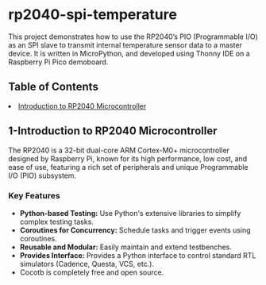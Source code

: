 # rp2040-spi-temperature
This project demonstrates how to use the RP2040’s PIO (Programmable I/O) as an SPI slave to transmit internal temperature sensor data to a master device. It is written in MicroPython, and developed using Thonny IDE on a Raspberry Pi Pico demoboard.
<h2>Table of Contents</h2>
  <li><a href="#introduction">Introduction to RP2040 Microcontroller</a></li>
<h2>1-Introduction to RP2040 Microcontroller</h2>
The RP2040 is a 32-bit dual-core ARM Cortex-M0+ microcontroller designed by Raspberry Pi, known for its high performance, low cost, and ease of use, featuring a rich set of peripherals and unique Programmable I/O (PIO) subsystem. 
<h3>Key Features</h3>



- **Python-based Testing:** Use Python's extensive libraries to simplify complex testing tasks.
- **Coroutines for Concurrency:** Schedule tasks and trigger events using coroutines.
- **Reusable and Modular:** Easily maintain and extend testbenches.
- **Provides Interface:** Provides a Python interface to control standard RTL simulators (Cadence, Questa, VCS, etc.).
- Cocotb is completely free and open source.

